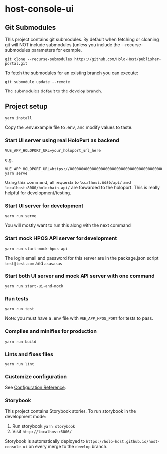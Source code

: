 # host-console-ui

## Git Submodules
This project contains git submodules. By default when fetching or cloaning git will NOT include submodules (unless you include the --recurse-submodules parameters for example.

```
git clone --recurse-submodules https://github.com/Holo-Host/publisher-portal.git
```

To fetch the submodules for an existing branch you can execute:

```
git submodule update --remote
```

The submodules default to the develop branch.

## Project setup
```
yarn install
```

Copy the .env.example file to .env, and modify values to taste.

### Start UI server using real HoloPort as backend
```
VUE_APP_HOLOPORT_URL=your_holoport_url_here
```

e.g.

```
VUE_APP_HOLOPORT_URL=https://00000000000000000000000000000000000000000000000000.holohost.dev yarn serve
```

Using this command, all requests to `localhost:8080/api/` and `localhost:8080/holochain-api/` are forwarded to the holoport. This is really helpful for development/testing.

### Start UI server for development
```
yarn run serve
```

You will mostly want to run this along with the next command

### Start mock HPOS API server for development
```
yarn run start-mock-hpos-api
```

The login email and password for this server are in the package.json script
`test@test.com`
and
`asasasas`

### Start both UI server and mock API server with one command
```
yarn run start-ui-and-mock
```


### Run tests
```
yarn run test
```

Note: you must have a .env file with `VUE_APP_HPOS_PORT` for tests to pass.

### Compiles and minifies for production
```
yarn run build
```

### Lints and fixes files
```
yarn run lint
```

### Customize configuration
See [Configuration Reference](https://cli.vuejs.org/config/).

### Storybook

This project contains Storybook stories. To run storybook in the development mode:

1. Run storybook `yarn storybook`
2. Visit `http://localhost:6006/`

Storybook is automatically deployed to `https://holo-host.github.io/host-console-ui` on every merge to the
`develop` branch.
